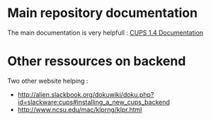 # Main repository documentation #

The main documentation is very helpfull : [CUPS 1.4 Documentation](http://www.cups.org/documentation.php?VERSION=1.4)


# Other ressources on backend #

Two other website helping :
  * http://alien.slackbook.org/dokuwiki/doku.php?id=slackware:cups#installing_a_new_cups_backend
  * http://www.ncsu.edu/mac/klprng/klpr.html
